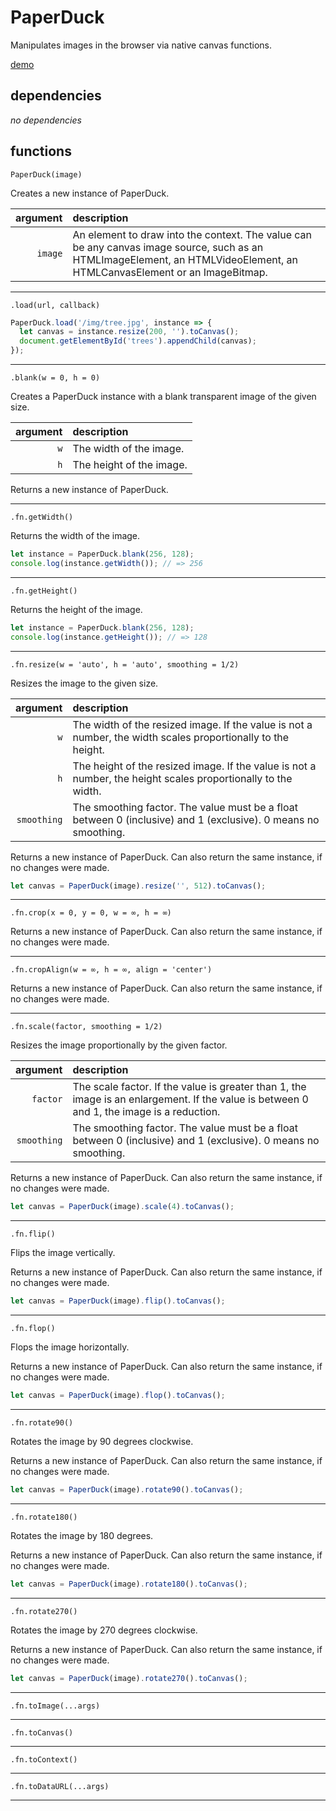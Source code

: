 # PaperDuck

Manipulates images in the browser via native canvas functions.

[demo](https://seregpie.github.io/PaperDuck/)

## dependencies

*no dependencies*

## functions

`PaperDuck(image)`

Creates a new instance of PaperDuck.

| argument | description |
| ---: | :--- |
| `image` | An element to draw into the context. The value can be any canvas image source, such as an HTMLImageElement, an HTMLVideoElement, an HTMLCanvasElement or an ImageBitmap. |

---

`.load(url, callback)`

```javascript
PaperDuck.load('/img/tree.jpg', instance => {
  let canvas = instance.resize(200, '').toCanvas();
  document.getElementById('trees').appendChild(canvas);
});
```

---

`.blank(w = 0, h = 0)`

Creates a PaperDuck instance with a blank transparent image of the given size.

| argument | description |
| ---: | :--- |
| `w` | The width of the image. |
| `h` | The height of the image. |

Returns a new instance of PaperDuck.

---

`.fn.getWidth()`

Returns the width of the image.

```javascript
let instance = PaperDuck.blank(256, 128);
console.log(instance.getWidth()); // => 256
```

---

`.fn.getHeight()`

Returns the height of the image.

```javascript
let instance = PaperDuck.blank(256, 128);
console.log(instance.getHeight()); // => 128
```

---

`.fn.resize(w = 'auto', h = 'auto', smoothing = 1/2)`

Resizes the image to the given size.

| argument | description |
| ---: | :--- |
| `w` | The width of the resized image. If the value is not a number, the width scales proportionally to the height. |
| `h` | The height of the resized image. If the value is not a number, the height scales proportionally to the width. |
| `smoothing` | The smoothing factor. The value must be a float between 0 (inclusive) and 1 (exclusive). 0 means no smoothing. |

Returns a new instance of PaperDuck. Can also return the same instance, if no changes were made.

```javascript
let canvas = PaperDuck(image).resize('', 512).toCanvas();
```

---

`.fn.crop(x = 0, y = 0, w = ∞, h = ∞)`

Returns a new instance of PaperDuck. Can also return the same instance, if no changes were made.

---

`.fn.cropAlign(w = ∞, h = ∞, align = 'center')`

Returns a new instance of PaperDuck. Can also return the same instance, if no changes were made.

---

`.fn.scale(factor, smoothing = 1/2)`

Resizes the image proportionally by the given factor.

| argument | description |
| ---: | :--- |
| `factor` | The scale factor. If the value is greater than 1, the image is an enlargement. If the value is between 0 and 1, the image is a reduction. |
| `smoothing` | The smoothing factor. The value must be a float between 0 (inclusive) and 1 (exclusive). 0 means no smoothing. |

Returns a new instance of PaperDuck. Can also return the same instance, if no changes were made.

```javascript
let canvas = PaperDuck(image).scale(4).toCanvas();
```

---

`.fn.flip()`

Flips the image vertically.

Returns a new instance of PaperDuck. Can also return the same instance, if no changes were made.

```javascript
let canvas = PaperDuck(image).flip().toCanvas();
```

---

`.fn.flop()`

Flops the image horizontally.

Returns a new instance of PaperDuck. Can also return the same instance, if no changes were made.

```javascript
let canvas = PaperDuck(image).flop().toCanvas();
```

---

`.fn.rotate90()`

Rotates the image by 90 degrees clockwise.

Returns a new instance of PaperDuck. Can also return the same instance, if no changes were made.

```javascript
let canvas = PaperDuck(image).rotate90().toCanvas();
```

---

`.fn.rotate180()`

Rotates the image by 180 degrees.

Returns a new instance of PaperDuck. Can also return the same instance, if no changes were made.

```javascript
let canvas = PaperDuck(image).rotate180().toCanvas();
```

---

`.fn.rotate270()`

Rotates the image by 270 degrees clockwise.

Returns a new instance of PaperDuck. Can also return the same instance, if no changes were made.

```javascript
let canvas = PaperDuck(image).rotate270().toCanvas();
```

---

`.fn.toImage(...args)`

---

`.fn.toCanvas()`

---

`.fn.toContext()`

---

`.fn.toDataURL(...args)`

---
